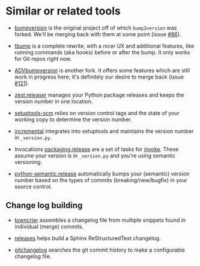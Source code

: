 # Similar or related tools

* [bumpversion](https://pypi.org/project/bumpversion/) is the original project
  off of which `bump2version` was forked.  We'll be merging
  back with them at some point (issue [#86](https://github.com/c4urself/bump2version/issues/86)).
  
 * [tbump](https://github.com/tankerhq/tbump) is a complete rewrite, with a nicer UX and additional features, like running commands (aka hooks) before or after the bump. It only works for Git repos right now.

* [ADVbumpversion](https://github.com/andrivet/advbumpversion) is another fork.
  It offers some features which are still work in progress here; it's
  definitely our desire to merge back (issue [#121](https://github.com/c4urself/bump2version/issues/121)).

* [zest.releaser](https://pypi.org/project/zest.releaser/) manages
  your Python package releases and keeps the version number in one location.

* [setuptools-scm](https://pypi.org/project/setuptools-scm/) relies on 
  version control tags and the state of your working copy to determine
  the version number.

* [incremental](https://pypi.org/project/incremental/) integrates into
  setuptools and maintains the version number in `_version.py`.

* Invocations [packaging.release](https://invocations.readthedocs.io/en/latest/)
  are a set of tasks for [invoke](https://www.pyinvoke.org/).
  These assume your version is in `_version.py` and you're using
  semantic versioning.

* [python-semantic.release](https://github.com/relekang/python-semantic-release)
  automatically bumps your (semantic) version number based on the 
  types of commits (breaking/new/bugfix) in your source control.
  
  
## Change log building
  
* [towncrier](https://pypi.org/project/towncrier/) assembles a changelog
  file from multiple snippets found in individual (merge) commits.
  
* [releases](https://pypi.org/project/releases/) helps build a Sphinx
  ReStructuredText changelog.
  
* [gitchangelog](https://pypi.org/project/gitchangelog/) searches
  the git commit history to make a configurable changelog file.
